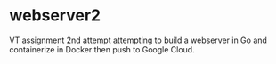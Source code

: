 # webserver2
VT assignment 2nd attempt
attempting to build a webserver in Go and containerize in Docker then push to Google Cloud.
